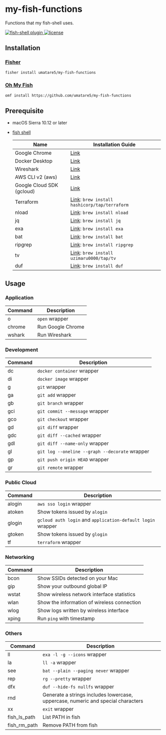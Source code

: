 # my-fish-functions

Functions that my fish-shell uses.

<a href="https://fishshell.com/">
  <img src="https://badgen.net/badge/fish-shell/plugin?icon=terminal" alt="fish-shell plugin">
</a>

<a href="https://github.com/umatare5/my-fish-functions/blob/master/LICENSE">
  <img src="https://badgen.net/github/license/umatare5/my-fish-functions" alt="license">
</a>

## Installation

### [Fisher](https://github.com/jorgebucaran/fisher)

```sh
fisher install umatare5/my-fish-functions
```

### [Oh My Fish](https://github.com/oh-my-fish/oh-my-fish)

```sh
omf install https://github.com/umatare5/my-fish-functions
```

## Prerequisite

- macOS Sierra 10.12 or later
- [fish shell](https://fishshell.com/)

  | Name                      | Installation Guide                                                                        |
  | ------------------------- | ----------------------------------------------------------------------------------------- |
  | Google Chrome             | [Link](https://www.google.co.jp/chrome)                                                   |
  | Docker Desktop            | [Link](https://www.docker.com/products/docker-desktop)                                    |
  | Wireshark                 | [Link](https://www.wireshark.org/download.html)                                           |
  | AWS CLI v2 (aws)          | [Link](https://docs.aws.amazon.com/ja_jp/cli/latest/userguide/install-cliv2-mac.html)     |
  | Google Cloud SDK (gcloud) | [Link](https://cloud.google.com/sdk/docs/install)                                         |
  | Terraform                 | [Link](https://www.terraform.io/downloads): `brew install hashicorp/tap/terraform`        |
  | nload                     | [Link](https://github.com/rolandriegel/nload): `brew install nload`                       |
  | jq                        | [Link](https://github.com/stedolan/jq): `brew install jq`                                 |
  | exa                       | [Link](https://github.com/ogham/exa#homebrew): `brew install exa`                         |
  | bat                       | [Link](https://github.com/sharkdp/bat#on-macos-or-linux-via-homebrew): `brew install bat` |
  | ripgrep                   | [Link](https://github.com/BurntSushi/ripgrep#installation): `brew install ripgrep`        |
  | tv                        | [Link](https://github.com/uzimaru0000/tv/tree/master): `brew install uzimaru0000/tap/tv`  |
  | duf                       | [Link](https://github.com/muesli/duf#macos): `brew install duf`                           |

## Usage

### Application

| Command | Description       |
| ------- | ----------------- |
| o       | `open` wrapper    |
| chrome  | Run Google Chrome |
| wshark  | Run Wireshark     |

### Development

| Command | Description                                    |
| ------- | ---------------------------------------------- |
| dc      | `docker container` wrapper                     |
| di      | `docker image` wrapper                         |
| g       | `git` wrapper                                  |
| ga      | `git add` wrapper                              |
| gb      | `git branch` wrapper                           |
| gci     | `git commit --message` wrapper                 |
| gco     | `git checkout` wrapper                         |
| gd      | `git diff` wrapper                             |
| gdc     | `git diff --cached` wrapper                    |
| gdl     | `git diff --name-only` wrapper                 |
| gl      | `git log --oneline --graph --decorate` wrapper |
| gp      | `git push origin HEAD` wrapper                 |
| gr      | `git remote` wrapper                           |

### Public Cloud

| Command | Description                                                 |
| ------- | ----------------------------------------------------------- |
| alogin  | `aws sso login` wrapper                                     |
| atoken  | Show tokens issued by `alogin`                              |
| glogin  | `gcloud auth login` and `application-default login` wrapper |
| gtoken  | Show tokens issued by `glogin`                              |
| tf      | `terraform` wrapper                                         |

### Networking

| Command | Description                                 |
| ------- | ------------------------------------------- |
| bcon    | Show SSIDs detected on your Mac             |
| gip     | Show your outbound global IP                |
| wstat   | Show wireless network interface statistics  |
| wlan    | Show the information of wireless connection |
| wlog    | Show logs written by wireless interface     |
| xping   | Run `ping` with timestamp                   |

### Others

| Command      | Description                                                                      |
| ------------ | -------------------------------------------------------------------------------- |
| ll           | `exa -l -g --icons` wrapper                                                      |
| la           | `ll -a` wrapper                                                                  |
| see          | `bat --plain --paging never` wrapper                                             |
| rep          | `rg --pretty` wrapper                                                            |
| dfx          | `duf --hide-fs nullfs` wrapper                                                   |
| rnd          | Generate a strings includes lowercase, uppercase, numeric and special characters |
| xx           | `exit` wrapper                                                                   |
| fish_ls_path | List PATH in fish                                                                |
| fish_rm_path | Remove PATH from fish                                                            |

